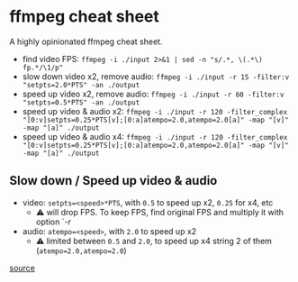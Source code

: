# ffmpeg cheat sheet

A highly opinionated ffmpeg cheat sheet.

* find video FPS: `ffmpeg -i ./input 2>&1 | sed -n "s/.*, \(.*\) fp.*/\1/p"`
* slow down video x2, remove audio: `ffmpeg -i ./input -r 15 -filter:v "setpts=2.0*PTS" -an ./output`
* speed up video x2, remove audio: `ffmpeg -i ./input -r 60 -filter:v "setpts=0.5*PTS" -an ./output`
* speed up video & audio x2: `ffmpeg -i ./input -r 120 -filter_complex "[0:v]setpts=0.25*PTS[v];[0:a]atempo=2.0,atempo=2.0[a]" -map "[v]" -map "[a]" ./output`
* speed up video & audio x4: `ffmpeg -i ./input -r 120 -filter_complex "[0:v]setpts=0.25*PTS[v];[0:a]atempo=2.0,atempo=2.0[a]" -map "[v]" -map "[a]" ./output`

## Slow down / Speed up video & audio

* video: `setpts=<speed>*PTS`, with `0.5` to speed up x2, `0.25` for x4, etc
  * ⚠️ will drop FPS. To keep FPS, find original FPS and multiply it with option `-r <fps>
* audio: `atempo=<speed>`, with `2.0` to speed up x2
  * ⚠️ limited between `0.5` and `2.0`, to speed up x4 string 2 of them (`atempo=2.0,atempo=2.0`)

[source](https://trac.ffmpeg.org/wiki/How%20to%20speed%20up%20/%20slow%20down%20a%20video)
